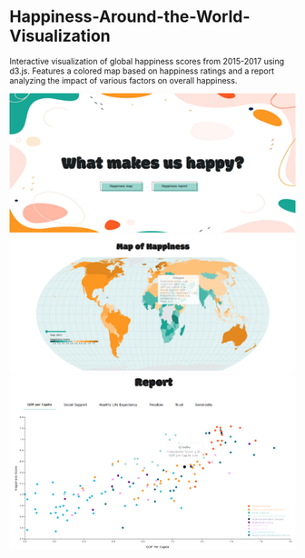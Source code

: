 # Happiness-Around-the-World-Visualization
Interactive visualization of global happiness scores from 2015-2017 using d3.js. Features a colored map based on happiness ratings and a report analyzing the impact of various factors on overall happiness.

![alt text](https://github.com/nikajerkovic/Happiness-Around-the-World-Visualization/blob/fcb06047432577c2fa8f184eb0598d5474984aeb/Happiness_1.png)
![alt text](https://github.com/nikajerkovic/Happiness-Around-the-World-Visualization/blob/fcb06047432577c2fa8f184eb0598d5474984aeb/Happiness_2.png)
![alt text](https://github.com/nikajerkovic/Happiness-Around-the-World-Visualization/blob/fcb06047432577c2fa8f184eb0598d5474984aeb/Happiness_3.png)

